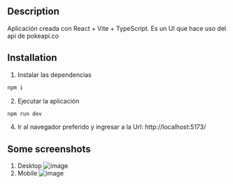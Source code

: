 ## Description
Aplicación creada con React + Vite + TypeScript. Es un UI que hace uso del api de pokeapi.co

## Installation

1. Instalar las dependencias
```bash
npm i
```
2. Ejecutar la aplicación
```bash
npm run dev
```
4. Ir al navegador preferido y ingresar a la Url: http://localhost:5173/

## Some screenshots

1. Desktop
   ![image](https://github.com/jdrr2687/defontana-pokemon-app/assets/31148267/ce34994f-aa75-49a4-af3e-22b3aed223d8)
2. Mobile
![image](https://github.com/jdrr2687/defontana-pokemon-app/assets/31148267/aba6538c-267b-4876-9e84-7c101a7548ca)

   
